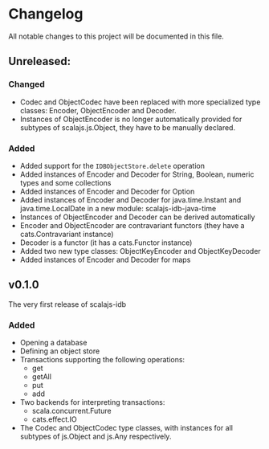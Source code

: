 # Changelog
All notable changes to this project will be documented in this file.

## Unreleased:

### Changed

- Codec and ObjectCodec have been replaced with more specialized type classes: Encoder, ObjectEncoder
and Decoder.
- Instances of ObjectEncoder is no longer automatically provided for subtypes of scalajs.js.Object, they have
to be manually declared.

### Added

- Added support for the `IDBObjectStore.delete` operation
- Added instances of Encoder and Decoder for String, Boolean, numeric types and some collections
- Added instances of Encoder and Decoder for Option
- Added instances of Encoder and Decoder for java.time.Instant and java.time.LocalDate in a new module: scalajs-idb-java-time
- Instances of ObjectEncoder and Decoder can be derived automatically
- Encoder and ObjectEncoder are contravariant functors (they have a cats.Contravariant instance)
- Decoder is a functor (it has a cats.Functor instance)
- Added two new type classes: ObjectKeyEncoder and ObjectKeyDecoder
- Added instances of Encoder and Decoder for maps

## v0.1.0

The very first release of scalajs-idb

### Added

- Opening a database
- Defining an object store
- Transactions supporting the following operations:
  - get
  - getAll
  - put
  - add
- Two backends for interpreting transactions:
  - scala.concurrent.Future
  - cats.effect.IO
- The Codec and ObjectCodec type classes, with instances for all subtypes of js.Object and js.Any respectively.

    
